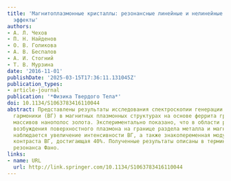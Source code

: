 ```yaml
---
title: 'Магнитоплазмонные кристаллы: резонансные линейные и нелинейные магнитооптические
  эффекты'
authors:
- А. Л. Чехов
- П. Н. Найденов
- О. В. Голикова
- А. В. Беспалов
- А. И. Стогний
- Т. В. Мурзина
date: '2016-11-01'
publishDate: '2025-03-15T17:36:11.131045Z'
publication_types:
- article-journal
publication: '*Физика Твердого Тела*'
doi: 10.1134/S1063783416110044
abstract: Представлены результаты исследования спектроскопии генерации второй оптической
  гармоники (ВГ) в магнитных плазмонных структурах на основе феррита граната и периодических
  массивов нанополос золота. Экспериментально показано, что в области резонансного
  возбуждения поверхностного плазмона на границе раздела металла и магнитного диэлектрика
  наблюдается увеличение интенсивности ВГ, а также знакопеременная модуляция магнитного
  контраста ВГ, достигающая 40%. Полученные результаты описаны в терминах нелинейного
  резонанса Фано.
links:
- name: URL
  url: http://link.springer.com/10.1134/S1063783416110044
---
```

